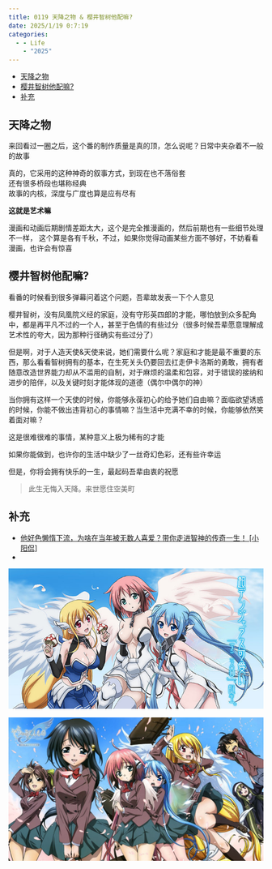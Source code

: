 ```yaml
---
title: 0119 天降之物 & 樱井智树他配嘛?
date: 2025/1/19 0:7:19
categories:
  - - Life
    - "2025"
---
```

- [天降之物](#天降之物)
- [樱井智树他配嘛?](#樱井智树他配嘛)
- [补充](#补充)


## 天降之物

来回看过一圈之后，这个番的制作质量是真的顶，怎么说呢？日常中夹杂着不一般的故事

真的，它采用的这种神奇的叙事方式，到现在也不落俗套  
还有很多桥段也堪称经典  
故事的内核，深度与广度也算是应有尽有

**这就是艺术嘛**

漫画和动画后期剧情差距太大，这个是完全推漫画的，然后前期也有一些细节处理不一样， 这个算是各有千秋，不过，如果你觉得动画某些方面不够好，不妨看看漫画，也许会有惊喜

## 樱井智树他配嘛?

看番的时候看到很多弹幕问着这个问题，吾辈故发表一下个人意见

樱井智树，没有凤凰院义经的家庭，没有守形英四郎的才能，哪怕放到众多配角中，都是再平凡不过的一个人，甚至于色情的有些过分（很多时候吾辈愿意理解成艺术性的夸大，因为那种行径确实有些过分了）

但是啊，对于人造天使&天使来说，她们需要什么呢？家庭和才能是最不重要的东西，那么看看智树拥有的基本，在生死关头仍要回去扛走伊卡洛斯的勇敢，拥有者随意改造世界能力却从不滥用的自制，对于麻烦的温柔和包容，对于错误的接纳和进步的陪伴，以及关键时刻才能体现的道德（偶尔中偶尔的神）

当你拥有这样一个天使的时候，你能够永葆初心的给予她们自由嘛？面临欲望诱惑的时候，你能不做出违背初心的事情嘛？当生活中充满不幸的时候，你能够依然笑着面对嘛？

这是很难很难的事情，某种意义上极为稀有的才能

如果你能做到，也许你的生活中缺少了一丝奇幻色彩，还有些许幸运

但是，你将会拥有快乐的一生，最起码吾辈由衷的祝愿

> 此生无悔入天降。来世愿住空美町

## 补充
- [他好色懒惰下流，为啥在当年被无数人喜爱？带你走进智神的传奇一生！ [小阳侃]](https://www.bilibili.com/video/BV1WgBqYjEes/)
- 

![20250119003539](https://raw.githubusercontent.com/Edge-coordinates/PicBed/master/imgs_for_blogs20250119003539.png)


![20250119003548](https://raw.githubusercontent.com/Edge-coordinates/PicBed/master/imgs_for_blogs20250119003548.png)